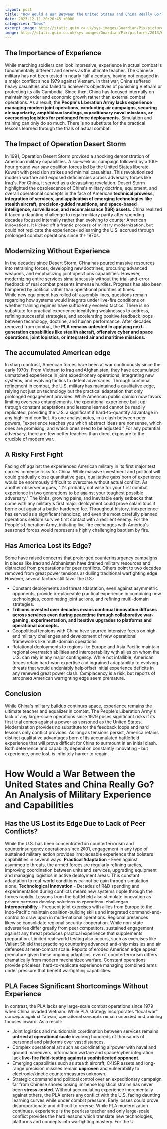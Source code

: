 ```yaml
---
layout: post
title: "How Would a War Between the United States and China Really Go? An Analysis of Military Experience and Capabilities"
date: 2023-12-11 20:26:45 +0000
categories: "News"
excerpt_image: http://static.guim.co.uk/sys-images/Guardian/Pix/pictures/2013/6/7/1370607676792/US-and-China-compared---f-001.jpg
image: http://static.guim.co.uk/sys-images/Guardian/Pix/pictures/2013/6/7/1370607676792/US-and-China-compared---f-001.jpg
---
```


## The Importance of Experience  
While marching soldiers can look impressive, experience in actual combat is fundamentally different and serves as the ultimate teacher. The Chinese military has not been tested in nearly half a century, having not engaged in a major conflict since 1979 against Vietnam. In that war, China suffered heavy casualties and failed to achieve its objectives of punishing Vietnam or protecting its ally Cambodia. 
Since then, China has focused internally on maintaining order and economic growth rather than external combat operations. As a result, the **People's Liberation Army lacks experience managing modern joint operations, conducting air campaigns, securing air superiority, amphibious landings, expeditionary naval missions, or overseeing logistics for prolonged force deployments.** Simulation and training can only do so much. There is no substitute for the practical lessons learned through the trials of actual combat.
## The Impact of Operation Desert Storm
In 1991, Operation Desert Storm provided a shocking demonstration of American military capabilities. A six-week air campaign followed by a 100-hour ground war saw coalition forces led by the United States liberate Kuwait with precision strikes and minimal casualties. This revolutionized modern warfare and exposed deficiencies across adversary forces like Iraq's. 
For China, it served as a devastating revelation. Desert Storm highlighted the obsolescence of China's military doctrine, equipment, and overall operational concepts in the face of American **technical prowess, integration of services, and application of emerging technologies like stealth aircraft, precision-guided munitions, and space-based intelligence, surveillance, and reconnaissance (ISR) assets.** 
China realized it faced a daunting challenge to regain military parity after spending decades focused internally rather than evolving to counter American innovations. It kicked off a frantic process of military modernization, but could not replicate the experience-led learning the U.S. accrued through prolonged combat operations since the 1970s.
## Modernizing Without Experience
In the decades since Desert Storm, China has poured massive resources into retraining forces, developing new doctrines, procuring advanced weapons, and emphasizing joint operations capabilities. However, modernizing entire services simultaneously without the trial-and-error feedback of real combat presents immense hurdles. Progress has also been hampered by political rather than operational priorities at times.  
While new equipment has rolled off assembly lines, questions remain regarding how systems would integrate under live-fire conditions or whether training regimes have sufficiently evolved tactics. There is no substitute for practical experience identifying weaknesses to address, refining successful strategies, and accelerating positive feedback loops between technology, doctrine, and human performance. After decades removed from combat, the **PLA remains untested in applying next-generation capabilities like stealth aircraft, offensive cyber and space operations, joint logistics, or integrated air and maritime missions.**
## The accumulated American edge 
In sharp contrast, American forces have been at war continuously since the early 1970s. From Vietnam to Iraq and Afghanistan, they have accumulated unmatched experience in joint expeditionary operations, integrating new systems, and evolving tactics to defeat adversaries. Through continual refinement in combat, the U.S. military has maintained a qualitative edge, relying not just on technology but the practical adaptation that only prolonged engagement provides. 
While American public opinion now favors limiting overseas entanglements, the operational experience built up through constant adaptations and lessons learned cannot be readily replicated, providing the U.S. a significant if hard-to-quantify advantage in any high-end conflict. As one analyst notes, in a clash between peer powers, "experience teaches you which abstract ideas are nonsense, which ones are promising, and which ones need to be adjusted." For any potential adversary, there are few better teachers than direct exposure to the crucible of modern war.
## A Risky First Fight
Facing off against the experienced American military in its first major test carries immense risks for China. While massive investment and political will could gradually close quantitative gaps, qualitative gaps born of experience would be enormously difficult to overcome without actual conflict. As another observer argues, "it's probably not wise for your first combat experience in two generations to be against your toughest possible adversary." 
The kinks, growing pains, and inevitable early setbacks that come with any military's first major deployment could prove calamitous if borne out against a battle-hardened foe. Throughout history, inexperience has served as a significant handicap, and even the most carefully planned operations seldom survive first contact with a resilient enemy. For the People's Liberation Army, initiating live-fire exchanges with America's seasoned forces would represent a highly challenging baptism by fire.
## Has America Lost its Edge?
Some have raised concerns that prolonged counterinsurgency campaigns in places like Iraq and Afghanistan have drained military resources and distracted from preparations for peer conflicts. Others point to two decades removed from great power tensions as dulling traditional warfighting edge. However, several factors still favor the U.S.:
- Constant deployments and threat adaptation, even against asymmetric opponents, provide irreplaceable practical experience in combining new technologies, coordinating joint actions, and refining multi-domain strategies. 
- **Trillions invested over decades means continual innovation diffuses across services even during peacetime through collaborative war-gaming, experimentation, and iterative upgrades to platforms and operational concepts.**
- Geopolitical tensions with China have spurred intensive focus on high-end military challenges and development of new operational frameworks like multi-domain operations.
- Rotational deployments to regions like Europe and Asia Pacific maintain regional overmatch abilities and interoperability with allies on whom the U.S. can rely in any major contingency. 
While not infallible, American forces retain hard-won expertise and ingrained adaptability to evolving threats that would undeniably help offset initial experience deficits in any renewed great power clash. Complacency is a risk, but reports of atrophied American warfighting edge seem premature.
## Conclusion
While China's military buildup continues apace, experience remains the ultimate teacher and equalizer in combat. The People's Liberation Army's lack of any large-scale operations since 1979 poses significant risks if its first trial comes against a power as seasoned as the United States. Modernization provides no substitute for the feedback loops and hard lessons only conflict provides. As long as tensions persist, America retains distinct qualitative advantages born of its accumulated battlefield experience that will prove difficult for China to surmount in an initial clash. Both deterrence and capability depend on constantly innovating - but experience, once lost, is infinitely harder to regain.
# How Would a War Between the United States and China Really Go? An Analysis of Military Experience and Capabilities
## Has the US Lost its Edge Due to Lack of Peer Conflicts? 
While the U.S. has been concentrated on counterterrorism and counterinsurgency operations since 2001, engagement in any type of sustained military action provides irreplaceable experience that bolsters capabilities in several ways:
**Practical Adaptation** - Even against asymmetric threats, the armed forces are regularly refining tactics, improving coordination between units and services, upgrading equipment and managing logistics in active deployment areas. This constant adaptation to real-world conditions cannot be gain through simulation alone. 
**Technological Innovation** - Decades of R&D spending and experimentation during conflicts means new systems ripple through the forces rapidly. Lessons from the battlefield also stimulate innovation as private partners develop solutions to operational challenges. 
**Interoperability** - Frequent joint exercises with allies from Europe to the Indo-Pacific maintain coalition-building skills and integrated command-and-control to draw upon in multi-national operations. Regional presences likewise consolidate regional security cooperation.
While non-state adversaries differ greatly from peer competitors, sustained engagement against any threat produces practical experience that supplements preparation. Limited real-world testing also occurs, such as exercises like Valiant Shield that practicing countering advanced anti-ship missiles and air defenses at near-combat scale. 
Reports of eroded American edge appear premature given these ongoing adaptions, even if counterterrorism differs dramatically from modern mechanized warfare. Constant operations provide priceless, hard-to-replicate experience managing combined arms under pressure that benefit warfighting capabilities.
## PLA Faces Significant Shortcomings Without Experience
In contrast, the PLA lacks any large-scale combat operations since 1979 when China invaded Vietnam. While PLA strategy incorporates "local war" concepts against Taiwan, operational concepts remain untested and training focuses inward. As a result:
- Joint logistics and multidomain coordination between services remains **untried at operational scale** involving hundreds of thousands of personnel and platforms over vast distances. 
- Complex operational art such as coordinating airpower with naval and ground maneuvers, information warfare and space/cyber integration lack **live-fire field-testing against a sophisticated opponent.**
- Emerging capabilities such as stealth aircraft, C4ISR assets and long-range precision missiles remain **unproven** and vulnerability to electronic/kinetic countermeasures unknown. 
- Strategic command and political control over an expeditionary campaign far from Chinese shores posing immense logistical strains has never been **stress-tested**.
Without accumulating experience incrementally against others, the PLA enters any conflict with the U.S. facing daunting learning curves while under combat pressure. Early losses could prove disproportionate and difficult to reverse.
While PLA modernization continues, experience is the peerless teacher and only large-scale conflict provides the hard lessons which translate new technologies, platforms and concepts into warfighting mastery. For the U.